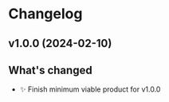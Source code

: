 # Changelog

## v1.0.0 (2024-02-10)

## What's changed

- ✨ Finish minimum viable product for v1.0.0
